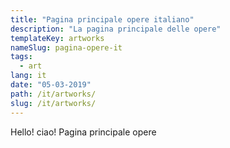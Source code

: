 ```yaml
---
title: "Pagina principale opere italiano"
description: "La pagina principale delle opere"
templateKey: artworks
nameSlug: pagina-opere-it
tags:
  - art
lang: it
date: "05-03-2019"
path: /it/artworks/
slug: /it/artworks/
---
```


Hello! ciao! Pagina principale opere
